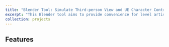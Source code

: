 ```yaml
---
title: "Blender Tool: Simulate Third-person View and UE Character Control for Scene Tests"
excerpt: "This Blender tool aims to provide convenience for level artists to use same camera view as in UE projects to test scenes; thus, artists can adjust and verify effects quickly without compling UE projects.  <br/><img src='/images/TPSTool.jpg'> "
collection: projects
---
```


## Features

